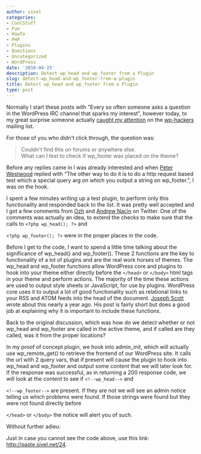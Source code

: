 ```yaml
---
author: sivel
categories:
- CoolStuff
- Fun
- HowTo
- PHP
- Plugins
- Questions
- Uncategorized
- WordPress
date: '2010-04-25'
description: Detect wp_head and wp_footer from a Plugin
slug: detect-wp_head-and-wp_footer-from-a-plugin
title: Detect wp_head and wp_footer from a Plugin
type: post
---
```


Normally I start these posts with "Every so often someone asks a question in the WordPress IRC channel that sparks my interest", however today, to my great surprise someone actually [caught my attention][1] on the [wp-hackers][2] mailing list.

For those of you who didn't click through, the question was:

> Couldn't find this on forums or anywhere else.  
> What can I test to check if wp_footer was placed on the theme? 

Before any replies came in I was already interested and when [Peter Westwood][3] replied with "The other way to do it is to do a http request based test which a special query arg on which you output a string on wp_footer.", I was on the hook.

I spent a few minutes writing up a test plugin, to perform only this functionality and responded back to the list. It was pretty well accepted and I got a few comments from [Ozh][4] and [Andrew Nacin][5] on Twitter. One of the comments was actually an idea, to extend the checks to make sure that the calls to `<?php wp_head(); ?>` and 

`<?php wp_footer(); ?>` were in the proper places in the code.

Before I get to the code, I want to spend a little time talking about the significance of wp\_head() and wp\_footer(). These 2 functions are the key to functionality of a lot of plugins and are the real work horses of themes. The wp\_head and wp\_footer functions allow WordPress core and plugins to hook into your theme either directly before the `</head>` or `</body>` html tags in your theme and perform actions. The majority of the time these actions are used to output style sheets or JavaScript, for use by plugins. WordPress core uses it to output a lot of good functionality such as relational links to your RSS and ATOM feeds into the head of the document. [Joseph Scott][6] wrote about this nearly a year ago. His post is fairly short but does a good job at explaining why it is important to include these functions.

Back to the original discussion, which was how do we detect whether or not wp\_head and wp\_footer are called in the active theme, and if called are they called, was it from the proper locations?

In my proof of concept plugin, we hook into admin\_init, which will actually use wp\_remote\_get() to retrieve the frontend of our WordPress site. It calls the url with 2 query vars, that if present will cause the plugin to hook into wp\_head and wp_footer and output some content that we will later look for. If the response was successful, as in returning a 200 response code, we will look at the content to see if `<!--wp_head-->` and 

`<!--wp_footer-->` are present. If they are not we will see an admin notice telling us which problems were found. If those strings were found but they were not found directly before 

`</head>` or `</body>` the notice will alert you of such.

Without further adieu:

<script type="text/javascript" src="http://paste.sivel.net/embed/24.js"></script>

Just in case you cannot see the code above, use this link: <http://paste.sivel.net/24>.

 [1]: http://lists.automattic.com/pipermail/wp-hackers/2010-April/031683.html
 [2]: http://lists.automattic.com/mailman/listinfo/wp-hackers
 [3]: http://blog.ftwr.co.uk
 [4]: http://planetozh.com
 [5]: http://www.andrewnacin.com/
 [6]: http://josephscott.org/archives/2009/04/wordpress-theme-authors-dont-forget-the-wp_head-function/
